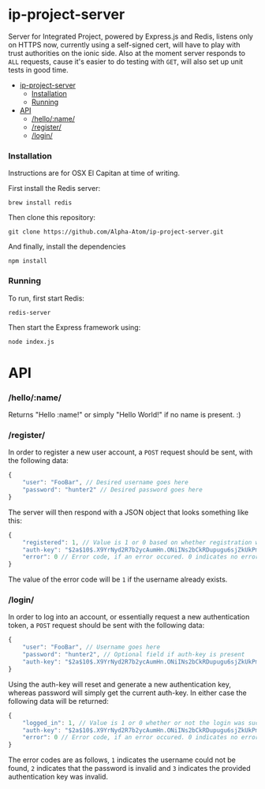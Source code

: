 # ip-project-server
Server for Integrated Project, powered by Express.js and Redis, listens only on HTTPS now, currently using a self-signed cert, will have to play with trust authorities on the ionic side. Also at the moment server responds to `ALL` requests, cause it's easier to do testing with `GET`, will also set up unit tests in good time.

* [ip-project-server](#ip-project-server)
    * [Installation](#installation)
    * [Running](#running)
* [API](#api)
    * [/hello/:name/](#helloname)
    * [/register/](#register)
    * [/login/](#login)

### Installation
Instructions are for OSX El Capitan at time of writing.

First install the Redis server:
```
brew install redis
```
Then clone this repository:
```
git clone https://github.com/Alpha-Atom/ip-project-server.git
```
And finally, install the dependencies
```
npm install
```

### Running
To run, first start Redis:
```
redis-server
```

Then start the Express framework using:
```
node index.js
```

# API

### /hello/:name/
Returns "Hello :name!" or simply "Hello World!" if no name is present. :)

### /register/
In order to register a new user account, a `POST` request should be sent, with
the following data:
```javascript
{
    "user": "FooBar", // Desired username goes here
    "password": "hunter2" // Desired password goes here
}
```
The server will then respond with a JSON object that looks something like this:
```javascript
{
    "registered": 1, // Value is 1 or 0 based on whether registration was successful
    "auth-key": "$2a$10$.X9YrNyd2R7b2ycAumHn.ONiINs2bCkRDupugu6sjZkUkPmXSaSra", // Value is an authentication key to be used in API requests
    "error": 0 // Error code, if an error occured. 0 indicates no error.
}
```
The value of the error code will be `1` if the username already exists.

### /login/
In order to log into an account, or essentially request a new authentication
token, a `POST` request should be sent with the following data:
```javascript
{
    "user": "FooBar", // Username goes here
    "password": "hunter2", // Optional field if auth-key is present
    "auth-key": "$2a$10$.X9YrNyd2R7b2ycAumHn.ONiINs2bCkRDupugu6sjZkUkPmXSaSra" // Optional field if password is present
}
```
Using the auth-key will reset and generate a new authentication key, whereas
password will simply get the current auth-key. In either case the following data
will be returned:
```javascript
{
    "logged_in": 1, // Value is 1 or 0 whether or not the login was successful
    "auth-key": "$2a$10$.X9YrNyd2R7b2ycAumHn.ONiINs2bCkRDupugu6sjZkUkPmXSaSra", // Only present if logged_in == 1, to be used in API requests
    "error": 0 // Error code, if an error occured. 0 indicates no error.
}
```
The error codes are as follows, `1` indicates the username could not be found,
`2` indicates that the password is invalid and `3` indicates the provided
authentication key was invalid.
